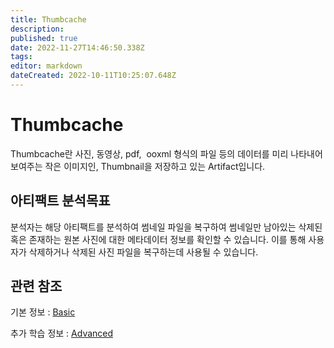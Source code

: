```yaml
---
title: Thumbcache
description: 
published: true
date: 2022-11-27T14:46:50.338Z
tags: 
editor: markdown
dateCreated: 2022-10-11T10:25:07.648Z
---
```


# Thumbcache

Thumbcache란 사진, 동영상, pdf,  ooxml 형식의 파일 등의 데이터를 미리 나타내어 보여주는 작은 이미지인, Thumbnail을 저장하고 있는 Artifact입니다.


## 아티팩트 분석목표

분석자는 해당 아티팩트를 분석하여 썸네일 파일을 복구하여 썸네일만 남아있는 삭제된 혹은 존재하는 원본 사진에 대한 메타데이터 정보를 확인할 수 있습니다. 이를 통해 사용자가 삭제하거나 삭제된 사진 파일을 복구하는데 사용될 수 있습니다.

## 관련 참조

기본 정보 : [Basic](/ko/Artifact/Thumbcache/Basic)

추가 학습 정보 : [Advanced](/ko/Artifact/Thumbcache/Advanced)

